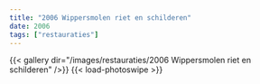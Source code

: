 ```yaml
---
title: "2006 Wippersmolen riet en schilderen"
date: 2006
tags: ["restauraties"]
---
```


{{< gallery dir="/images/restauraties/2006 Wippersmolen riet en schilderen" />}}
{{< load-photoswipe >}}